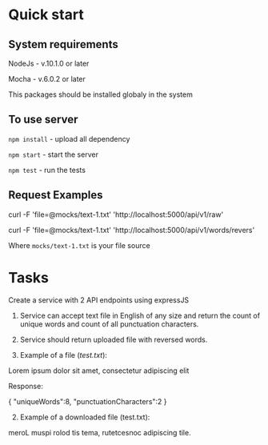 
# Quick start

## System requirements

NodeJs - v.10.1.0 or later

Mocha - v.6.0.2 or later


This packages should be installed globaly in the system

## To use server

```npm install``` - upload all dependency

```npm start``` - start the server

```npm test``` - run the tests


## Request Examples

curl -F 'file=@mocks/text-1.txt' 'http://localhost:5000/api/v1/raw'

curl -F 'file=@mocks/text-1.txt' 'http://localhost:5000/api/v1/words/revers'

Where ```mocks/text-1.txt``` is your file source

# Tasks

Create a service with 2 API endpoints using expressJS
1. Service can accept text file in English of any size and return the count of unique words and count of all punctuation characters.
2. Service should return uploaded file with reversed words.

1. Example of a file (*test.txt*):

Lorem ipsum dolor sit amet, consectetur adipiscing elit

Response:

{
  "uniqueWords":8,
  "punctuationCharacters":2
}


2. Example of a downloaded file (test.txt):

meroL muspi rolod tis tema, rutetcesnoc adipiscing tile.
